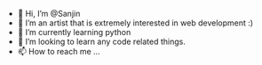 - 👋 Hi, I’m @Sanjin
- 👀 I’m an artist that is extremely interested in web development :)
- 🌱 I’m currently learning python
- 💞️ I’m looking to learn any code related things.
- 📫 How to reach me ...

<!---
Art3st/Art3st is a ✨ special ✨ repository because its `README.md` (this file) appears on your GitHub profile.
You can click the Preview link to take a look at your changes.
--->
